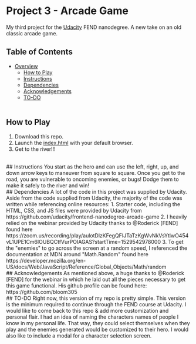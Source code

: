 Project 3 - Arcade Game
===============================
My third project for the [Udacity](https://www.udacity.com) FEND nanodegree.  A new take on an old classic arcade game.
<br>
## Table of Contents
- [Overview](#overview)
    - [How to Play](#how-to-play)
    - [Instructions](#instructions)
    - [Dependencies](#dependencies)
    - [Acknowledgements](#acknowledgements)
    - [TO-DO](#TO-DO)
<br><br>
## How to Play
1. Download this repo. 
2. Launch the [index.html](./index.html) with your default browser.
3. Get to the river!!!  
<br>
## Instructions
You start as the hero and can use the left, right, up, and down arrow keys to maneuver from square to square.  Once you get to the road, you are vulnerable to oncoming enemies, or bugs!  Dodge them to make it safely to the river and win!
<br>
## Dependencies
A lot of the code in this project was supplied by Udacity.  Aside from the code supplied from Udacity, the majority of the code was written while referencing online resources:
1. Starter code, including the HTML, CSS, and JS files were provided by Udacity from https://github.com/udacity/frontend-nanodegree-arcade-game
2. I heavily relied on the webinar provided by Udacity thanks to @Roderick [FEND] found here https://zoom.us/recording/play/aulotDlzKFegQFIJTaTzKgWvNkVsYtlwO454vL1UPE1Cm6lOUBQCtfVurPOIAGAS?startTime=1529542978000
3. To get the "enemies" to go across the screen at a random speed, I referenced the documentation at MDN around "Math.Random" found here https://developer.mozilla.org/en-US/docs/Web/JavaScript/Reference/Global_Objects/Math/random
<br>
## Acknowledgements
As mentioned above, a huge thanks to @Roderick [FEND] for the webinar in which he laid out all the pieces necessary to get this game functional.  His github profile can be found here: https://github.com/bloom305
<br>
## TO-DO
Right now, this version of my repo is pretty simple.  This version is the minimum required to continue through the FEND course at Udacity.  I would like to come back to this repo & add more customization and personal flair.  I had an idea of naming the characters names of people I know in my personal life.  That way, they could select themselves when they play and the enemies generated would be customized to their hero.  I would also like to include a modal for a character selection screen.

